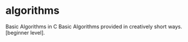 # algorithms
Basic Algorithms in C
Basic Algorithms provided in creatively short ways.[beginner level].
